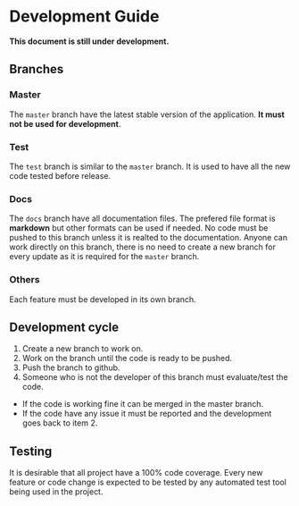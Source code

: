 # Development Guide

**This document is still under development.**

## Branches

### Master

The `master` branch have the latest stable version of the application. **It must not be used for development**.

### Test

The `test` branch is similar to the `master` branch. It is used to have all the new code tested before release.

### Docs

The `docs` branch have all documentation files. The prefered file format is **markdown** but other formats can be used if needed. No code must be pushed to this branch unless it is realted to the documentation. Anyone can work directly on this branch, there is no need to create a new branch for every update as it is required for the `master` branch.

### Others

Each feature must be developed in its own branch.

## Development cycle

1. Create a new branch to work on.
2. Work on the branch until the code is ready to be pushed.
3. Push the branch to github.
4. Someone who is not the developer of this branch must evaluate/test the code.
  - If the code is working fine it can be merged in the master branch.
  - If the code have any issue it must be reported and the development goes back to item 2.

## Testing

It is desirable that all project have a 100% code coverage. Every new feature or code change is expected to be tested by any automated test tool being used in the project.
